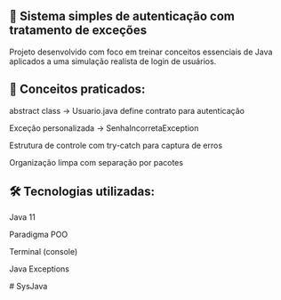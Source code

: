 ## 🔐 Sistema simples de autenticação com tratamento de exceções

Projeto desenvolvido com foco em treinar conceitos essenciais de Java aplicados a uma simulação realista de login de usuários.

## 🎯 Conceitos praticados:

abstract class → Usuario.java define contrato para autenticação

Exceção personalizada → SenhaIncorretaException

Estrutura de controle com try-catch para captura de erros

Organização limpa com separação por pacotes

## 🛠️ Tecnologias utilizadas:

Java 11

Paradigma POO

Terminal (console)

Java Exceptions

#   S y s J a v a  
 